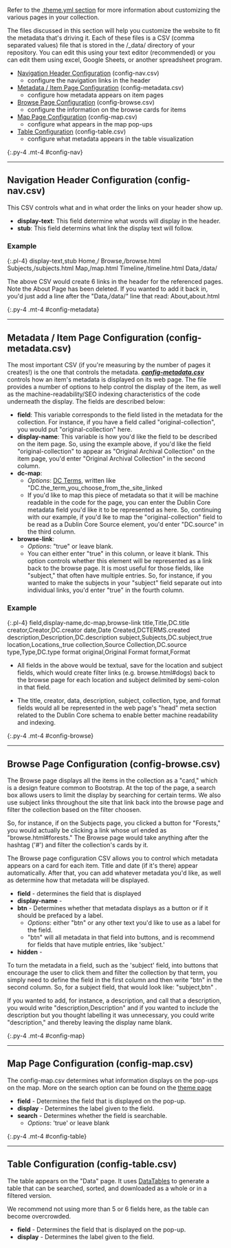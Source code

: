  Refer to the [.theme.yml section](theme.html) for more information about customizing the various pages in your collection. 

The files discussed in this section will help you customize the website to fit the metadata that's driving it. Each of these files is a CSV (comma separated values) file that is stored in the /_data/ directory of your repository. You can edit this using your text editor (recommended) or you can edit them using excel, Google Sheets, or another spreadsheet program. 

- [Navigation Header Configuration](#config-nav) (config-nav.csv)
    - configure the navigation links in the header
- [Metadata / Item Page Configuration](#config-metadata) (config-metadata.csv)
    - configure how metadata appears on item pages
- [Browse Page Configuration](#config-browse) (config-browse.csv)
    - configure the information on the browse cards for items
- [Map Page Configuration](#config-map) (config-map.csv)
    - configure what appears in the map pop-ups
- [Table Configuration](#config-table) (config-table.csv)
    - configure what metadata appears in the table visualization

{:.py-4 .mt-4 #config-nav}
***

## Navigation Header Configuration (config-nav.csv)

This CSV controls what and in what order the links on your header show up. 

- **display-text**: This field determine what words will display in the header. 
- **stub**: This field determins what link the display text will follow. 

### Example

{:.pl-4}
    display-text,stub
    Home,/
    Browse,/browse.html
    Subjects,/subjects.html
    Map,/map.html
    Timeline,/timeline.html
    Data,/data/

The above CSV would create 6 links in the header for the referenced pages. Note the About Page has been deleted. If you wanted to add it back in, you'd just add a line after the "Data,/data/" line that read: About,about.html

{:.py-4 .mt-4 #config-metadata}
***

## Metadata / Item Page Configuration (config-metadata.csv)

The most important CSV (if you're measuring by the number of pages it creates!) is the one that controls the metadata. [***config-metadata.csv***](#config-metadata) controls how an item's metadata is displayed on its web page. The file provides a number of options to help control the display of the item, as well as the machine-readability/SEO indexing characteristics of the code underneath the display. The fields are described below: 

- **field**: This variable corresponds to the field listed in the metadata for the collection. For instance, if you have a field called "original-collection", you would put "original-collection" here. 
- **display-name**: This variable is how you'd like the field to be described on the item page. So, using the example above, if you'd like the field "original-collection" to appear as "Original Archival Collection" on the item page, you'd enter "Original Archival Collection" in the second column. 
- **dc-map**: 
    - *Options*: [DC Terms](https://www.dublincore.org/specifications/dublin-core/dcmi-terms/), written like "DC.the_term_you_choose_from_the_site_linked
    - If you'd like to map this piece of metadata so that it will be machine readable in the code for the page, you can enter the Dublin Core metadata field you'd like it to be represented as here. So, continuing with our example, if you'd lke to map the "original-collection" field to be read as a Dublin Core Source element, you'd enter "DC.source" in the third column.  
- **browse-link**: 
    - *Options*: "true" or leave blank. 
    - You can either enter "true" in this column, or leave it blank. This option controls whether this element will be represented as a link back to the browse page. It is most useful for those fields, like "subject," that often have multiple entries. So, for instance, if you wanted to make the subjects in your "subject" field separate out into individual links, you'd enter "true" in the fourth column. 

### Example 

{:.pl-4}
    field,display-name,dc-map,browse-link
    title,Title,DC.title
    creator,Creator,DC.creator
    date,Date Created,DCTERMS.created
    description,Description,DC.description
    subject,Subjects,DC.subject,true
    location,Locations,,true
    collection,Source Collection,DC.source
    type,Type,DC.type
    format original,Original Format
    format,Format

- All fields in the above would be textual, save for the location and subject fields, which would create filter links (e.g. browse.html#dogs) back to the browse page for each location and subject delimited by semi-colon in that field. 

- The title, creator, data, description, subject, collection, type, and format fields would all be represented in the web page's "head" meta section related to the Dublin Core schema to enable better machine readability and indexing.   
 
{:.py-4 .mt-4 #config-browse}
***

## Browse Page Configuration (config-browse.csv)

The Browse page displays all the items in the collection as a "card," which is a design feature common to Bootstrap. At the top of the page, a search box allows users to limit the display by searching for certain terms. We also use subject links throughout the site that link back into the browse page and filter the collection based on the filter choosen. 

So, for instance, if on the Subjects page, you clicked a button for "Forests," you would actually be clicking a link whose url ended as "browse.html#forests." The Browse page would take anything after the hashtag ('#') and filter the collection's cards by it. 

The Browse page configuration CSV allows you to control which metadata appears on a card for each item. Title and date (if it's there) appear automatically. After that, you can add whatever metadata you'd like, as well as determine how that metadata will be displayed. 

- **field** - determines the field that is displayed
- **display-name** - 
- **btn** - Determines whether that metadata displays as a button or if it should be prefaced by a label. 
    - *Options*: either "btn" or any other text you'd like to use as a label for the field. 
    - "btn" will all metadata in that field into buttons, and is recommend for fields that have mutiple entries, like 'subject.' 
- **hidden** - 

To turn the metadata in a field, such as the 'subject' field, into buttons that encourage the user to click them and filter the collection by that term, you simply need to define the field in the first column and then write "btn" in the second column. So, for a subject field, that would look like: "subject,btn" . 

If you wanted to add, for instance, a description, and call that a description, you would write "description,Description" and if you wanted to include the description but you thought labelling it was unnecessary, you could write "description," and thereby leaving the display name blank. 



{:.py-4 .mt-4 #config-map}
***

## Map Page Configuration (config-map.csv)

The config-map.csv determines what information displays on the pop-ups on the map. More on the search option can be found on the [theme page](theme.html#map-page)

- **field** - Determines the field that is displayed on the pop-up. 
- **display** - Determines the label given to the field. 
- **search** - Determines whether the field is searchable. 
    - *Options*: 'true' or leave blank

{:.py-4 .mt-4 #config-table}
***

## Table Configuration (config-table.csv)

The table appears on the "Data" page. It uses [DataTables](https://datatables.net/) to generate a table that can be searched, sorted, and downloaded as a whole or in a filtered version.

We recommend not using more than 5 or 6 fields here, as the table can become overcrowded. 

- **field** - Determines the field that is displayed on the pop-up. 
- **display** - Determines the label given to the field. 